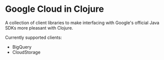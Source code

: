 # Google Cloud in Clojure

A collection of client libraries to make interfacing with Google's official Java SDKs more pleasant with Clojure.

Currently supported clients:

* BigQuery
* CloudStorage

